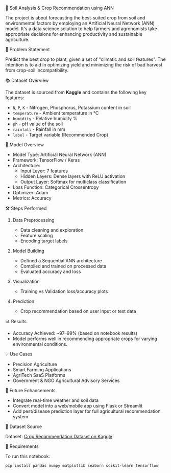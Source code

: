 🌱 Soil Analysis & Crop Recommendation using ANN

The project is about forecasting the best-suited crop from soil and environmental factors by employing an Artificial Neural Network (ANN) model. It's a data science solution to help farmers and agronomists take appropriate decisions for enhancing productivity and sustainable agriculture.

📌 Problem Statement

Predict the best crop to plant, given a set of "climatic and soil features". The intention is to aid in optimizing yield and minimizing the risk of bad harvest from crop-soil incompatibility.

📚 Dataset Overview

The dataset is sourced from **Kaggle** and contains the following key features:

- `N`, `P`, `K` - Nitrogen, Phosphorus, Potassium content in soil
- `temperature` - Ambient temperature in °C
- `humidity` - Relative humidity %
- `ph` - pH value of the soil
- `rainfall` - Rainfall in mm
- `label` - Target variable (Recommended Crop)

🧠 Model Overview

- Model Type: Artificial Neural Network (ANN)
- Framework: TensorFlow / Keras
- Architecture: 
  - Input Layer: 7 features
  - Hidden Layers: Dense layers with ReLU activation
  - Output Layer: Softmax for multiclass classification
- Loss Function: Categorical Crossentropy
- Optimizer: Adam
- Metrics: Accuracy

🛠️ Steps Performed

1. Data Preprocessing
   - Data cleaning and exploration
   - Feature scaling
   - Encoding target labels

2. Model Building
   - Defined a Sequential ANN architecture
   - Compiled and trained on processed data
   - Evaluated accuracy and loss

3. Visualization
   - Training vs Validation loss/accuracy plots

4. Prediction
   - Crop recommendation based on user input or test data

📊 Results

- Accuracy Achieved: ~97–99% (based on notebook results)
- Model performs well in recommending appropriate crops for varying environmental conditions.

💡 Use Cases

- Precision Agriculture
- Smart Farming Applications
- AgriTech SaaS Platforms
- Government & NGO Agricultural Advisory Services

🚀 Future Enhancements

- Integrate real-time weather and soil data
- Convert model into a web/mobile app using Flask or Streamlit
- Add pest/disease prediction layer for full agricultural recommendation system

📎 Dataset Source

Dataset: [Crop Recommendation Dataset on Kaggle](https://www.kaggle.com/code/niteshhalai/crop-recommendation-dataset)  

🧪 Requirements

To run this notebook:

```bash
pip install pandas numpy matplotlib seaborn scikit-learn tensorflow


